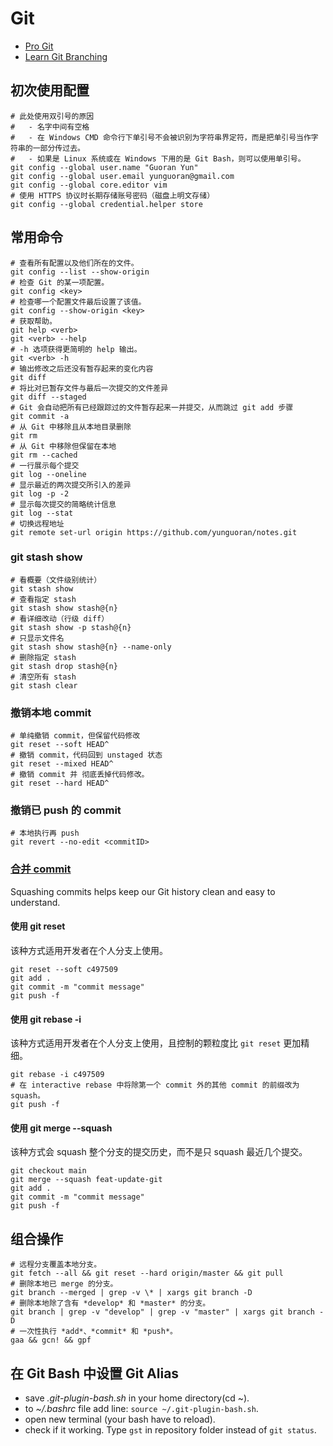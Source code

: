 # Git

- [Pro Git](https://git-scm.com/book/zh/v2)
- [Learn Git Branching](https://learngitbranching.js.org/?locale=zh_CN)

## 初次使用配置

```shell
# 此处使用双引号的原因
#   - 名字中间有空格
#   - 在 Windows CMD 命令行下单引号不会被识别为字符串界定符，而是把单引号当作字符串的一部分传过去。
#   - 如果是 Linux 系统或在 Windows 下用的是 Git Bash，则可以使用单引号。
git config --global user.name "Guoran Yun"
git config --global user.email yunguoran@gmail.com
git config --global core.editor vim
# 使用 HTTPS 协议时长期存储账号密码（磁盘上明文存储）
git config --global credential.helper store
```

## 常用命令

```shell
# 查看所有配置以及他们所在的文件。
git config --list --show-origin
# 检查 Git 的某一项配置。
git config <key>
# 检查哪一个配置文件最后设置了该值。
git config --show-origin <key>
# 获取帮助。
git help <verb>
git <verb> --help
# -h 选项获得更简明的 help 输出。
git <verb> -h
# 输出修改之后还没有暂存起来的变化内容
git diff
# 将比对已暂存文件与最后一次提交的文件差异
git diff --staged
# Git 会自动把所有已经跟踪过的文件暂存起来一并提交，从而跳过 git add 步骤
git commit -a
# 从 Git 中移除且从本地目录删除
git rm
# 从 Git 中移除但保留在本地
git rm --cached
# 一行展示每个提交
git log --oneline
# 显示最近的两次提交所引入的差异
git log -p -2
# 显示每次提交的简略统计信息
git log --stat
# 切换远程地址
git remote set-url origin https://github.com/yunguoran/notes.git
```

### git stash show

```shell
# 看概要（文件级别统计）
git stash show
# 查看指定 stash
git stash show stash@{n}
# 看详细改动（行级 diff）
git stash show -p stash@{n}
# 只显示文件名
git stash show stash@{n} --name-only
# 删除指定 stash
git stash drop stash@{n}
# 清空所有 stash
git stash clear
```

### 撤销本地 commit

```shell
# 单纯撤销 commit，但保留代码修改
git reset --soft HEAD^
# 撤销 commit，代码回到 unstaged 状态
git reset --mixed HEAD^
# 撤销 commit 并 彻底丢掉代码修改。
git reset --hard HEAD^
```

### 撤销已 push 的 commit

```shell
# 本地执行再 push
git revert --no-edit <commitID>
```

### [合并 commit](https://www.baeldung.com/ops/git-squash-commits)

Squashing commits helps keep our Git history clean and easy to understand.

#### 使用 git reset

该种方式适用开发者在个人分支上使用。

```shell
git reset --soft c497509
git add .
git commit -m "commit message"
git push -f
```

#### 使用 git rebase -i

该种方式适用开发者在个人分支上使用，且控制的颗粒度比 `git reset` 更加精细。

```shell
git rebase -i c497509
# 在 interactive rebase 中将除第一个 commit 外的其他 commit 的前缀改为 squash。
git push -f
```

#### 使用 git merge --squash

该种方式会 squash 整个分支的提交历史，而不是只 squash 最近几个提交。

```shell
git checkout main
git merge --squash feat-update-git
git add .
git commit -m "commit message"
git push -f
```

## 组合操作

```shell
# 远程分支覆盖本地分支。
git fetch --all && git reset --hard origin/master && git pull
# 删除本地已 merge 的分支。
git branch --merged | grep -v \* | xargs git branch -D
# 删除本地除了含有 *develop* 和 *master* 的分支。
git branch | grep -v "develop" | grep -v "master" | xargs git branch -D
# 一次性执行 *add*、*commit* 和 *push*。
gaa && gcn! && gpf
```

## 在 Git Bash 中设置 Git Alias

- save *.git-plugin-bash.sh* in your home directory(cd ~).
- to *~/.bashrc* file add line: `source ~/.git-plugin-bash.sh`.
- open new terminal (your bash have to reload).
- check if it working. Type `gst` in repository folder instead of `git status`.
